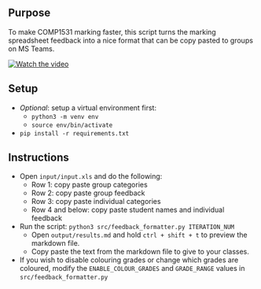 ## Purpose
To make COMP1531 marking faster, this script turns the marking spreadsheet feedback into a nice format that can be copy pasted to groups on MS Teams.

[![Watch the video](https://raw.githubusercontent.com/Dasyure/feedback-formatting/blob/master/assets/feedback_formatting_thumbnail.png)](https://raw.githubusercontent.com/Dasyure/feedback-formatting/blob/master/assets/feedback_formatting_demo_no_audio.mov)

## Setup
- *Optional*: setup a virtual environment first:
  - `python3 -m venv env`
  - `source env/bin/activate`
- `pip install -r requirements.txt`

## Instructions

- Open `input/input.xls` and do the following:
  - Row 1: copy paste group categories
  - Row 2: copy paste group feedback
  - Row 3: copy paste individual categories
  - Row 4 and below: copy paste student names and individual feedback
- Run the script: `python3 src/feedback_formatter.py ITERATION_NUM`
  - Open `output/results.md` and hold `ctrl + shift + t` to preview the markdown file.
  - Copy paste the text from the markdown file to give to your classes.
- If you wish to disable colouring grades or change which grades are coloured, modify the `ENABLE_COLOUR_GRADES` and `GRADE_RANGE` values in `src/feedback_formatter.py`
